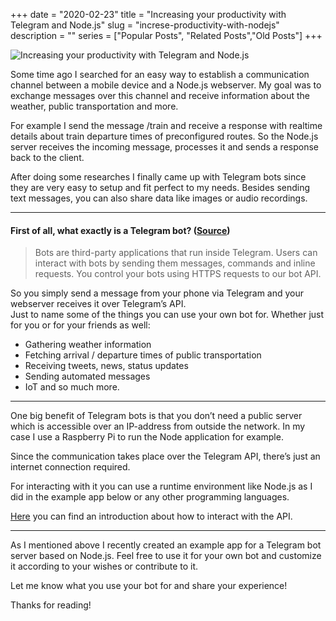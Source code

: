 +++
date = "2020-02-23"
title = "Increasing your productivity with Telegram and Node.js"
slug = "increse-productivity-with-nodejs"
description = ""
series = ["Popular Posts", "Related Posts","Old Posts"]
+++

![Increasing your productivity with Telegram and Node.js](https://miro.medium.com/max/700/1*5fJjRL-3CDoWNJPfgaHm_Q.jpeg)

Some time ago I searched for an easy way to establish a communication channel between a mobile device and a Node.js webserver. My goal was to exchange messages over this channel and receive information about the weather, public transportation and more.  

For example I send the message /train and receive a response with realtime details about train departure times of preconfigured routes. So the Node.js server receives the incoming message, processes it and sends a response back to the client.  

After doing some researches I finally came up with Telegram bots since they are very easy to setup and fit perfect to my needs. Besides sending text messages, you can also share data like images or audio recordings.  

---

#### First of all, what exactly is a Telegram bot? ([Source](https://core.telegram.org/bots))

> Bots are third-party applications that run inside Telegram. Users can interact with bots by sending them messages, commands and inline requests. You control your bots using HTTPS requests to our bot API.  

So you simply send a message from your phone via Telegram and your webserver receives it over Telegram’s API.  
Just to name some of the things you can use your own bot for. Whether just for you or for your friends as well:  
* Gathering weather information
* Fetching arrival / departure times of public transportation
* Receiving tweets, news, status updates
* Sending automated messages
* IoT
and so much more.  

---

One big benefit of Telegram bots is that you don’t need a public server which is accessible over an IP-address from outside the network. In my case I use a Raspberry Pi to run the Node application for example.  

Since the communication takes place over the Telegram API, there’s just an internet connection required.  

For interacting with it you can use a runtime environment like Node.js as I did in the example app below or any other programming languages.  

[Here](https://core.telegram.org/bots/api) you can find an introduction about how to interact with the API.

---

As I mentioned above I recently created an example app for a Telegram bot server based on Node.js. Feel free to use it for your own bot and customize it according to your wishes or contribute to it.  

Let me know what you use your bot for and share your experience!  

Thanks for reading!